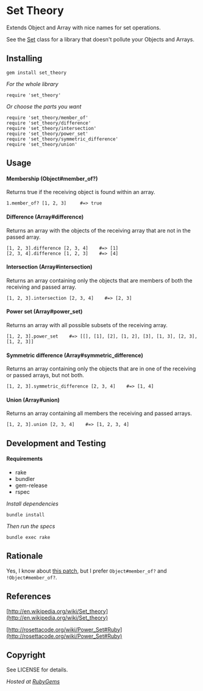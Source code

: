 Set Theory
==========

Extends Object and Array with nice names for set operations.

See the [Set](http://www.ruby-doc.org/stdlib/libdoc/set/rdoc/index.html) class for a library that doesn't pollute your Objects and Arrays.

Installing
----------

    gem install set_theory

_For the whole library_

    require 'set_theory'

_Or choose the parts you want_

    require 'set_theory/member_of'
    require 'set_theory/difference'
    require 'set_theory/intersection'
    require 'set_theory/power_set'
    require 'set_theory/symmetric_difference'
    require 'set_theory/union'

Usage
-----

#### Membership (Object#member_of?)

Returns true if the receiving object is found within an array.

    1.member_of? [1, 2, 3]     #=> true

#### Difference (Array#difference)

Returns an array with the objects of the receiving array that are not in the passed array.

    [1, 2, 3].difference [2, 3, 4]    #=> [1]
    [2, 3, 4].difference [1, 2, 3]    #=> [4]

#### Intersection (Array#intersection)

Returns an array containing only the objects that are members of both the receiving and passed array.

    [1, 2, 3].intersection [2, 3, 4]    #=> [2, 3]

#### Power set (Array#power_set)

Returns an array with all possible subsets of the receiving array.

    [1, 2, 3].power_set    #=> [[], [1], [2], [1, 2], [3], [1, 3], [2, 3], [1, 2, 3]]

#### Symmetric difference (Array#symmetric_difference)

Returns an array containing only the objects that are in one of the receiving or passed arrays, but not both.

    [1, 2, 3].symmetric_difference [2, 3, 4]    #=> [1, 4]

#### Union (Array#union)

Returns an array containing all members the receiving and passed arrays.

    [1, 2, 3].union [2, 3, 4]    #=> [1, 2, 3, 4]

Development and Testing
-----------------------

#### Requirements

* rake
* bundler
* gem-release
* rspec

_Install dependencies_

    bundle install

_Then run the specs_

    bundle exec rake

Rationale
---------
Yes, I know about [this patch](https://github.com/rails/rails/pull/265), but I prefer `Object#member_of?` and `!Object#member_of?`.

References
----------
[http://en.wikipedia.org/wiki/Set_theory](http://en.wikipedia.org/wiki/Set_theory)

[http://rosettacode.org/wiki/Power_Set#Ruby](http://rosettacode.org/wiki/Power_Set#Ruby)

Copyright
---------
See LICENSE for details.

_Hosted at [RubyGems](http://rubygems.org/gems/set_theory)_